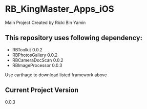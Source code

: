 # RB_KingMaster_Apps_iOS
Main Project
Created by Ricki Bin Yamin

## This repository uses following dependency:
- RBToolkit 0.0.2
- RBPhotosGallery 0.0.2
- RBCameraDocScan 0.0.2
- RBImageProcessor 0.0.3

Use carthage to download listed framework above

## Current Project Version
0.0.3

